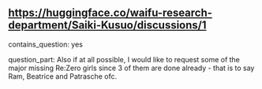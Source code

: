 ## https://huggingface.co/waifu-research-department/Saiki-Kusuo/discussions/1

contains_question: yes

question_part: Also if at all possible, I would like to request some of the major missing Re:Zero girls since 3 of them are done already - that is to say Ram, Beatrice and Patrasche ofc.
